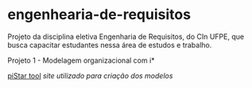 # engenhearia-de-requisitos
Projeto da disciplina eletiva Engenharia de Requisitos, do CIn UFPE, que busca capacitar estudantes nessa área de estudos e trabalho.

Projeto 1 - Modelagem organizacional com i*

[piStar tool](https://www.cin.ufpe.br/~jhcp/pistar/tool/?authuser=0)
*site utilizado para criação dos modelos*
